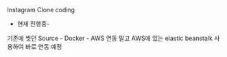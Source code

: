 Instagram Clone coding
- 현재 진행중-

기존에 썻던 Source - Docker - AWS 연동 말고
AWS에 있는 elastic beanstalk 사용하여 바로 연동 예정
